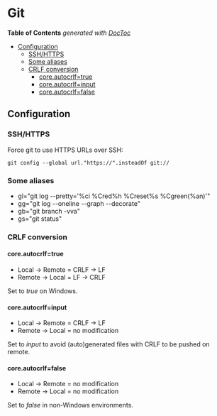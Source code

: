 # Git

<!-- START doctoc generated TOC please keep comment here to allow auto update -->
<!-- DON'T EDIT THIS SECTION, INSTEAD RE-RUN doctoc TO UPDATE -->
**Table of Contents**  *generated with [DocToc](https://github.com/thlorenz/doctoc)*

- [Configuration](#configuration)
  - [SSH/HTTPS](#sshhttps)
  - [Some aliases](#some-aliases)
  - [CRLF conversion](#crlf-conversion)
    - [core.autocrlf=true](#coreautocrlftrue)
    - [core.autocrlf=input](#coreautocrlfinput)
    - [core.autocrlf=false](#coreautocrlffalse)

<!-- END doctoc generated TOC please keep comment here to allow auto update -->

## Configuration

### SSH/HTTPS

Force git to use HTTPS URLs over SSH:

    git config --global url."https://".insteadOf git://

### Some aliases

- gl="git log --pretty='%ci %Cred%h %Creset%s %Cgreen(%an)'"
- gg="git log --oneline --graph --decorate"
- gb="git branch -vva"
- gs="git status"

### CRLF conversion

#### core.autocrlf=true

- Local -> Remote = CRLF -> LF
- Remote -> Local = LF -> CRLF

Set to _true_ on Windows.

#### core.autocrlf=input

- Local -> Remote = CRLF -> LF
- Remote -> Local = no modification

Set to _input_ to avoid (auto)generated files with CRLF to be pushed on remote.

#### core.autocrlf=false

- Local -> Remote = no modification
- Remote -> Local = no modification

Set to _false_ in non-Windows environments.
